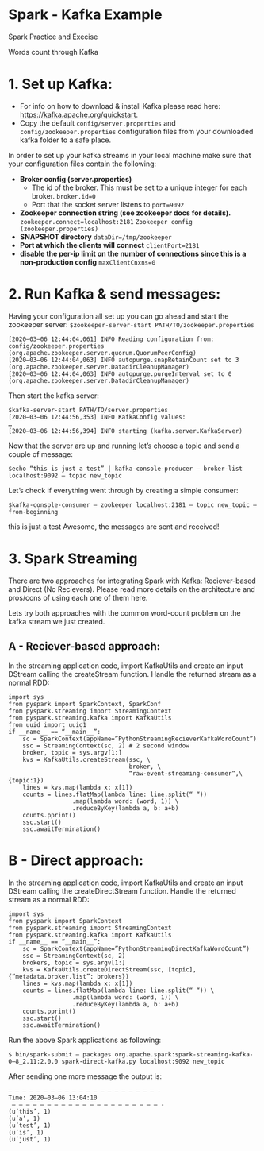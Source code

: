 # Spark - Kafka Example
Spark Practice and Execise

Words count through Kafka
# 1. Set up Kafka:
- For info on how to download & install Kafka please read here: https://kafka.apache.org/quickstart.
- Copy the default `config/server.properties` and `config/zookeeper.properties` configuration files from your downloaded kafka folder to a safe place.

In order to set up your kafka streams in your local machine make sure that your configuration files contain the following:
- **Broker config (server.properties)**
  - The id of the broker. This must be set to a unique integer for each broker.
    `broker.id=0`
  - Port that the socket server listens to
    `port=9092`
- **Zookeeper connection string (see zookeeper docs for details).**
  `zookeeper.connect=localhost:2181`
  `Zookeeper config (zookeeper.properties)`
- **SNAPSHOT directory**
  `dataDir=/tmp/zookeeper`
- **Port at which the clients will connect**
  `clientPort=2181`
- **disable the per-ip limit on the number of connections since this is a non-production config**
  `maxClientCnxns=0`

# 2. Run Kafka & send messages:
Having your configuration all set up you can go ahead and start the zookeeper server:
`$zookeeper-server-start PATH/TO/zookeeper.properties`
```
[2020–03–06 12:44:04,061] INFO Reading configuration from: config/zookeeper.properties (org.apache.zookeeper.server.quorum.QuorumPeerConfig)
[2020–03–06 12:44:04,063] INFO autopurge.snapRetainCount set to 3 (org.apache.zookeeper.server.DatadirCleanupManager)
[2020–03–06 12:44:04,063] INFO autopurge.purgeInterval set to 0 (org.apache.zookeeper.server.DatadirCleanupManager)
```
Then start the kafka server:
```
$kafka-server-start PATH/TO/server.properties
[2020–03–06 12:44:56,353] INFO KafkaConfig values:
…
[2020–03–06 12:44:56,394] INFO starting (kafka.server.KafkaServer)
```
Now that the server are up and running let’s choose a topic and send a couple of message:
```
$echo “this is just a test” | kafka-console-producer — broker-list localhost:9092 — topic new_topic
```
Let’s check if everything went through by creating a simple consumer:
```
$kafka-console-consumer — zookeeper localhost:2181 — topic new_topic — from-beginning
```
this is just a test
Awesome, the messages are sent and received!

# 3. Spark Streaming
There are two approaches for integrating Spark with Kafka: Reciever-based and Direct (No Recievers). Please read more details on the architecture and pros/cons of using each one of them here.

Lets try both approaches with the common word-count problem on the kafka stream we just created.
## A - Reciever-based approach:
In the streaming application code, import KafkaUtils and create an input DStream calling the createStream function. Handle the returned stream as a normal RDD:
```
import sys
from pyspark import SparkContext, SparkConf
from pyspark.streaming import StreamingContext
from pyspark.streaming.kafka import KafkaUtils
from uuid import uuid1
if __name__ == “__main__”:
    sc = SparkContext(appName=”PythonStreamingRecieverKafkaWordCount”)
    ssc = StreamingContext(sc, 2) # 2 second window
    broker, topic = sys.argv[1:]
    kvs = KafkaUtils.createStream(ssc, \
                                  broker, \
                                  “raw-event-streaming-consumer”,\{topic:1}) 
    lines = kvs.map(lambda x: x[1])
    counts = lines.flatMap(lambda line: line.split(“ “)) 
                  .map(lambda word: (word, 1)) \
                  .reduceByKey(lambda a, b: a+b)
    counts.pprint()
    ssc.start()
    ssc.awaitTermination()
```

# B - Direct approach:
In the streaming application code, import KafkaUtils and create an input DStream calling the createDirectStream function. Handle the returned stream as a normal RDD:
```
import sys
from pyspark import SparkContext
from pyspark.streaming import StreamingContext
from pyspark.streaming.kafka import KafkaUtils
if __name__ == “__main__”:
    sc = SparkContext(appName=”PythonStreamingDirectKafkaWordCount”)
    ssc = StreamingContext(sc, 2)
    brokers, topic = sys.argv[1:]
    kvs = KafkaUtils.createDirectStream(ssc, [topic],{“metadata.broker.list”: brokers})
    lines = kvs.map(lambda x: x[1])
    counts = lines.flatMap(lambda line: line.split(“ “)) \
                  .map(lambda word: (word, 1)) \
                  .reduceByKey(lambda a, b: a+b)
    counts.pprint()
    ssc.start()
    ssc.awaitTermination()
```
Run the above Spark applications as following:
```
$ bin/spark-submit — packages org.apache.spark:spark-streaming-kafka-0–8_2.11:2.0.0 spark-direct-kafka.py localhost:9092 new_topic
```
After sending one more message the output is:
```
— — — — — — — — — — — — — — — — — — — — — -
Time: 2020–03–06 13:04:10
 — — — — — — — — — — — — — — — — — — — — — -
(u’this’, 1)
(u’a’, 1)
(u’test’, 1)
(u’is’, 1)
(u’just’, 1)
```
